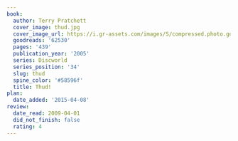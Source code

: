 ```yaml
---
book:
  author: Terry Pratchett
  cover_image: thud.jpg
  cover_image_url: https://i.gr-assets.com/images/S/compressed.photo.goodreads.com/books/1320495268l/62530._SY160_.jpg
  goodreads: '62530'
  pages: '439'
  publication_year: '2005'
  series: Discworld
  series_position: '34'
  slug: thud
  spine_color: '#58596f'
  title: Thud!
plan:
  date_added: '2015-04-08'
review:
  date_read: 2009-04-01
  did_not_finish: false
  rating: 4
---
```

